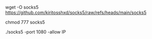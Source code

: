 wget -O socks5 https://github.com/kiritosshxd/socks5/raw/refs/heads/main/socks5

chmod 777 socks5

./socks5 -port 1080 -allow IP
